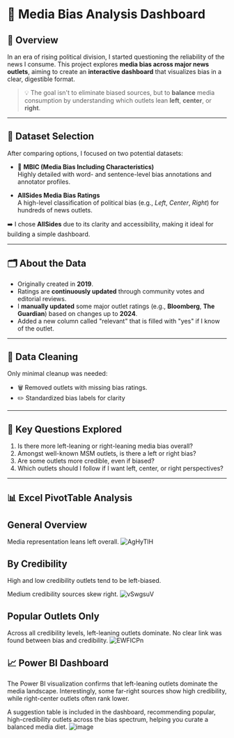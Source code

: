 # 📰 Media Bias Analysis Dashboard

## 📌 Overview

In an era of rising political division, I started questioning the reliability of the news I consume. This project explores **media bias across major news outlets**, aiming to create an **interactive dashboard** that visualizes bias in a clear, digestible format.

> 💡 The goal isn't to eliminate biased sources, but to **balance** media consumption by understanding which outlets lean **left**, **center**, or **right**.

---

## 📂 Dataset Selection

After comparing options, I focused on two potential datasets:

- 🧠 **MBIC (Media Bias Including Characteristics)**  
  Highly detailed with word- and sentence-level bias annotations and annotator profiles.

- **AllSides Media Bias Ratings**  
  A high-level classification of political bias (e.g., *Left*, *Center*, *Right*) for hundreds of news outlets.

➡️ I chose **AllSides** due to its clarity and accessibility, making it ideal for building a simple dashboard.

---

## 🗂️ About the Data

- Originally created in **2019**.
- Ratings are **continuously updated** through community votes and editorial reviews.
- I **manually updated** some major outlet ratings (e.g., **Bloomberg**, **The Guardian**) based on changes up to **2024**.
- Added a new column called "relevant" that is filled with "yes" if I know of the outlet.

---

## 🔧 Data Cleaning

Only minimal cleanup was needed:

- 🗑️ Removed outlets with missing bias ratings.
- ✏️ Standardized bias labels for clarity

---

## 🎯 Key Questions Explored

1. Is there more left-leaning or right-leaning media bias overall?
2. Amongst well-known MSM outlets, is there a left or right bias?
3. Are some outlets more credible, even if biased?
4. Which outlets should I follow if I want left, center, or right perspectives?

--- 

## 📊 Excel PivotTable Analysis
## General Overview

Media representation leans left overall. 
![AgHyTlH](https://github.com/user-attachments/assets/316a0370-8367-45bd-b32d-1705446476da)

## By Credibility

   High and low credibility outlets tend to be left-biased.

   Medium credibility sources skew right. 
![vSwgsuV](https://github.com/user-attachments/assets/2c206283-030a-4783-849e-580c97808843)


## Popular Outlets Only

Across all credibility levels, left-leaning outlets dominate.
No clear link was found between bias and credibility. 
![EWFICPn](https://github.com/user-attachments/assets/87bf90f9-bdda-455d-8f22-4828cfb0e5f7)

## 📈 Power BI Dashboard

The Power BI visualization confirms that left-leaning outlets dominate the media landscape. Interestingly, some far-right sources show high credibility, while right-center outlets often rank lower.

A suggestion table is included in the dashboard, recommending popular, high-credibility outlets across the bias spectrum, helping you curate a balanced media diet. 
![image](https://github.com/user-attachments/assets/1a802ac4-1358-491c-917b-8734416894f4)

